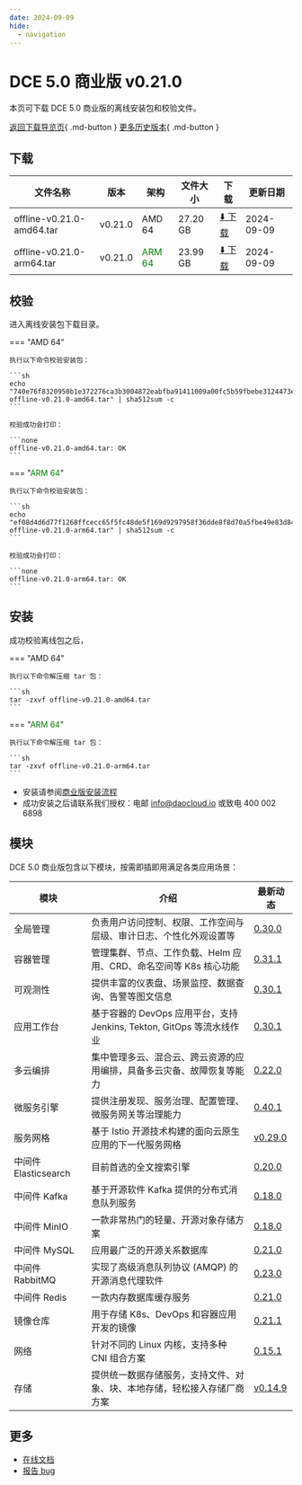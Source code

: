 ```yaml
---
date: 2024-09-09
hide:
  - navigation
---
```


# DCE 5.0 商业版 v0.21.0

本页可下载 DCE 5.0 商业版的离线安装包和校验文件。

[返回下载导览页](../index.md#_2){ .md-button } [更多历史版本](./dce5-installer-history.md){ .md-button }

## 下载

| 文件名称 | 版本 | 架构 | 文件大小 | 下载 | 更新日期 |
| ------- | --- | ---- | ------ | --- | ------- |
| offline-v0.21.0-amd64.tar | v0.21.0 | AMD 64 | 27.20 GB | [:arrow_down: 下载](https://qiniu-download-public.daocloud.io/DaoCloud_Enterprise/dce5/offline-v0.21.0-amd64.tar) | 2024-09-09 |
| offline-v0.21.0-arm64.tar | v0.21.0 | <font color="green">ARM 64</font> | 23.99 GB | [:arrow_down: 下载](https://qiniu-download-public.daocloud.io/DaoCloud_Enterprise/dce5/offline-v0.21.0-arm64.tar) | 2024-09-09 |

## 校验

进入离线安装包下载目录。

=== "AMD 64"

    执行以下命令校验安装包：

    ```sh
    echo "740e76f8320950b1e372276ca3b3004872eabfba91411009a00fc5b59fbebe3124473ee76d719b34abacbe47e404a2d32b3da048d6200d89569f96065b45787f  offline-v0.21.0-amd64.tar" | sha512sum -c
    ```

    校验成功会打印：

    ```none
    offline-v0.21.0-amd64.tar: OK
    ```

=== "<font color="green">ARM 64</font>"

    执行以下命令校验安装包：

    ```sh
    echo "ef08d4d6d77f1268ffcecc65f5fc48de5f169d9297958f36dde8f8d70a5fbe49e83d846ad009e40cc946193f8b12b5888513b51134c2a3413c3e6e6dfaaab38c  offline-v0.21.0-arm64.tar" | sha512sum -c
    ```

    校验成功会打印：

    ```none
    offline-v0.21.0-arm64.tar: OK
    ```

## 安装

成功校验离线包之后，

=== "AMD 64"

    执行以下命令解压缩 tar 包：

    ```sh
    tar -zxvf offline-v0.21.0-amd64.tar
    ```

=== "<font color="green">ARM 64</font>"

    执行以下命令解压缩 tar 包：

    ```sh
    tar -zxvf offline-v0.21.0-arm64.tar
    ```

- 安装请参阅[商业版安装流程](../../install/commercial/start-install.md)
- 成功安装之后请联系我们授权：电邮 info@daocloud.io 或致电 400 002 6898

## 模块

DCE 5.0 商业版包含以下模块，按需即插即用满足各类应用场景：

| 模块 | 介绍 | 最新动态 |
| ---- | --- | ------ |
| 全局管理 | 负责用户访问控制、权限、工作空间与层级、审计日志、个性化外观设置等 | [0.30.0](../../ghippo/intro/release-notes.md#v0300) |
| 容器管理 | 管理集群、节点、工作负载、Helm 应用、CRD、命名空间等 K8s 核心功能 | [0.31.1](../../kpanda/intro/release-notes.md#v0311) |
| 可观测性 | 提供丰富的仪表盘、场景监控、数据查询、告警等图文信息 | [0.30.1](../../insight/intro/releasenote.md#v0301) |
| 应用工作台 | 基于容器的 DevOps 应用平台，支持 Jenkins, Tekton, GitOps 等流水线作业 | [0.30.1](../../amamba/intro/release-notes.md#v0301) |
| 多云编排 | 集中管理多云、混合云、跨云资源的应用编排，具备多云灾备、故障恢复等能力 | [0.22.0](../../kairship/intro/release-notes.md#v0220) |
| 微服务引擎 | 提供注册发现、服务治理、配置管理、微服务网关等治理能力 | [0.40.1](../../skoala/intro/release-notes.md#v0401) |
| 服务网格 | 基于 Istio 开源技术构建的面向云原生应用的下一代服务网格 | [v0.29.0](../../mspider/intro/release-notes.md#v0290) |
| 中间件 Elasticsearch | 目前首选的全文搜索引擎 | [0.20.0](../../middleware/elasticsearch/release-notes.md#v0200) |
| 中间件 Kafka | 基于开源软件 Kafka 提供的分布式消息队列服务 | [0.18.0](../../middleware/kafka/release-notes.md#v0180) |
| 中间件 MinIO | 一款非常热门的轻量、开源对象存储方案 | [0.18.0](../../middleware/minio/release-notes.md#v0181) |
| 中间件 MySQL | 应用最广泛的开源关系数据库 | [0.21.0](../../middleware/mysql/release-notes.md#v0210) |
| 中间件 RabbitMQ | 实现了高级消息队列协议 (AMQP) 的开源消息代理软件 | [0.23.0](../../middleware/rabbitmq/release-notes.md#v0230) |
| 中间件 Redis | 一款内存数据库缓存服务 | [0.21.0](../../middleware/redis/release-notes.md#v0210) |
| 镜像仓库 | 用于存储 K8s、DevOps 和容器应用开发的镜像 | [0.21.1](../../kangaroo/intro/release-notes.md#v0211) |
| 网络 | 针对不同的 Linux 内核，支持多种 CNI 组合方案 | [0.15.1](../../network/intro/releasenotes.md#v0151) |
| 存储 | 提供统一数据存储服务，支持文件、对象、块、本地存储，轻松接入存储厂商方案 | [v0.14.9](../../storage/hwameistor/releasenotes.md#v0149) |

## 更多

- [在线文档](../../dce/index.md)
- [报告 bug](https://github.com/DaoCloud/DaoCloud-docs/issues)
